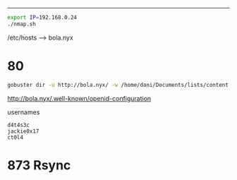 ___

```bash
export IP=192.168.0.24
./nmap.sh
```

/etc/hosts --> bola.nyx

# 80

```bash
gobuster dir -u http://bola.nyx/ -w /home/dani/Documents/lists/content.txt -t 200
```

http://bola.nyx/.well-known/openid-configuration

usernames
```
d4t4s3c
jackie0x17
ct0l4
```

# 873 Rsync

```bash

```


